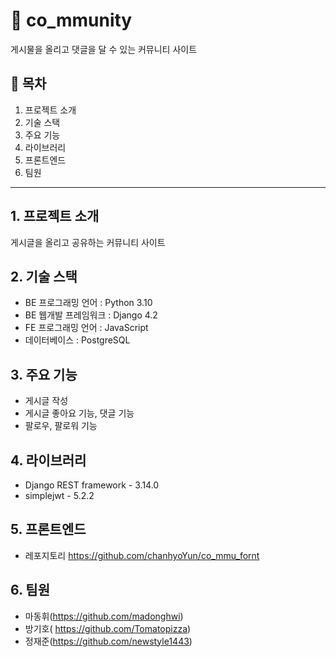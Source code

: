 # 🎉 co_mmunity
게시물을 올리고 댓글을 달 수 있는 커뮤니티 사이트
## 📒 목차
1. 프로젝트 소개
2. 기술 스택
3. 주요 기능
4. 라이브러리
5. 프론트엔드
6. 팀원

---
## 1. 프로젝트 소개
게시글을 올리고 공유하는 커뮤니티 사이트

## 2. 기술 스택
- BE 프로그래밍 언어 : Python 3.10
- BE 웹개발 프레임워크 : Django 4.2
- FE 프로그래밍 언어 : JavaScript
- 데이터베이스 : PostgreSQL

## 3. 주요 기능
- 게시글 작성
- 게시글 좋아요 기능, 댓글 기능
- 팔로우, 팔로워 기능

## 4. 라이브러리
- Django REST framework - 3.14.0
- simplejwt - 5.2.2

## 5. 프론트엔드
- 레포지토리 https://github.com/chanhyoYun/co_mmu_fornt

## 6. 팀원
- 마동휘(https://github.com/madonghwi)
- 방기호( https://github.com/Tomatopizza)
- 정재준(https://github.com/newstyle1443)
